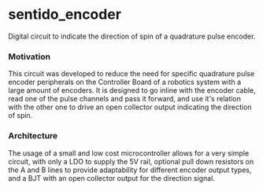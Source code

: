 sentido_encoder
============

Digital circuit to indicate the direction of spin of a quadrature pulse encoder.

###  Motivation

This circuit was developed to reduce the need for specific quadrature pulse encoder peripherals on the Controller Board of a robotics system with a large amount of encoders. It is designed to go inline with the encoder cable, read one of the pulse channels and pass it forward, and use it's relation with the other one to drive an open collector output indicating the direction of spin.

### Architecture

The usage of a small and low cost microcontroller allows for a very simple circuit, with only a LDO to supply the 5V rail, optional pull down resistors on the A and B lines to provide adaptability for different encoder output types, and a BJT with an open collector output for the direction signal.